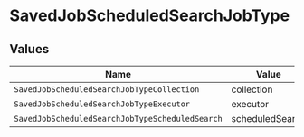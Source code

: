 # SavedJobScheduledSearchJobType


## Values

| Name                                            | Value                                           |
| ----------------------------------------------- | ----------------------------------------------- |
| `SavedJobScheduledSearchJobTypeCollection`      | collection                                      |
| `SavedJobScheduledSearchJobTypeExecutor`        | executor                                        |
| `SavedJobScheduledSearchJobTypeScheduledSearch` | scheduledSearch                                 |